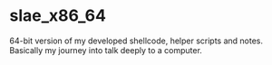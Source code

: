 # slae_x86_64
64-bit version of my developed shellcode, helper scripts and notes. Basically my journey into talk deeply to a computer.
